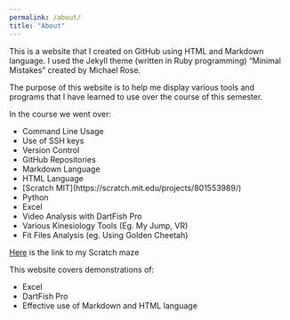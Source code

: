 ```yaml
---
permalink: /about/
title: "About"
---
```


<p>This is a website that I created on GitHub using HTML and Markdown language. I used the Jekyll theme (written in Ruby programming) “Minimal Mistakes” created by Michael Rose.</p>

<p>The purpose of this website is to help me display various tools and programs that I have learned to use over the course of this semester.</p>

<p>In the course we went over:</p>
<ul>
  <li>Command Line Usage</li>
  <li>Use of SSH keys</li>
  <li>Version Control</li>
  <li>GitHub Repositories</li>
  <li>Markdown Language</li>
  <li>HTML Language</li>
  <li>[Scratch MIT](https://scratch.mit.edu/projects/801553989/)</li>
  <li>Python</li>
  <li>Excel</li>
  <li>Video Analysis with DartFish Pro</li>
  <li>Various Kinesiology Tools (Eg. My Jump, VR)</li>
  <li>Fit Files Analysis (eg. Using Golden Cheetah)</li>
</ul>
  
[Here](https://scratch.mit.edu/projects/801553989/) is the link to my Scratch maze

<p>This website covers demonstrations of:</p>
<ul>
  <li>Excel</li>
  <li>DartFish Pro</li>
  <li>Effective use of Markdown and HTML language</li>
</ul>
